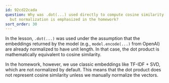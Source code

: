```yaml
---
id: 92cd22cada
question: Why was .dot(...) used directly to compute cosine similarity in the lesson,
  but normalization is emphasized in the homework?
sort_order: 30
---
```


In the lesson, `.dot(...)` was used under the assumption that the embeddings returned by the model (e.g., `model.encode(...)` from OpenAI) are already normalized to have unit length. In that case, the dot product is mathematically equivalent to cosine similarity.

In the homework, however, we use classic embeddings like TF-IDF + SVD, which are not normalized by default. This means that the dot product does not represent cosine similarity unless we manually normalize the vectors.